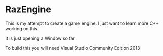 # RazEngine
This is my attempt to create a game engine.
I just want to learn more C++ working on this.

It is just opening a Window so far

To build this you will need Visual Studio Community Edition 2013